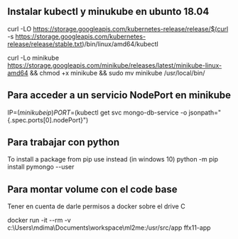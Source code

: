
Instalar kubectl y minukube en ubunto 18.04
-

curl -LO https://storage.googleapis.com/kubernetes-release/release/$(curl -s https://storage.googleapis.com/kubernetes-release/release/stable.txt)/bin/linux/amd64/kubectl

curl -Lo minikube https://storage.googleapis.com/minikube/releases/latest/minikube-linux-amd64 && chmod +x minikube && sudo mv minikube /usr/local/bin/


Para acceder a un servicio NodePort en minikube
-
IP=$(minikube ip)
PORT=$(kubectl get svc mongo-db-service -o jsonpath="{.spec.ports[0].nodePort}")

Para trabajar con python
-

To install a package from pip use instead (in windows 10) python -m pip install pymongo --user

Para montar volume con el code base
-
Tener en cuenta de darle permisos a docker sobre el drive C

docker run -it --rm -v c:\\Users\\mdima\\Documents\\workspace\\ml2me:/usr/src/app ffx11-app
